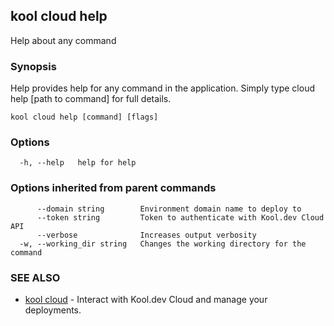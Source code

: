 ## kool cloud help

Help about any command

### Synopsis

Help provides help for any command in the application.
Simply type cloud help [path to command] for full details.

```
kool cloud help [command] [flags]
```

### Options

```
  -h, --help   help for help
```

### Options inherited from parent commands

```
      --domain string        Environment domain name to deploy to
      --token string         Token to authenticate with Kool.dev Cloud API
      --verbose              Increases output verbosity
  -w, --working_dir string   Changes the working directory for the command
```

### SEE ALSO

* [kool cloud](kool_cloud)	 - Interact with Kool.dev Cloud and manage your deployments.

